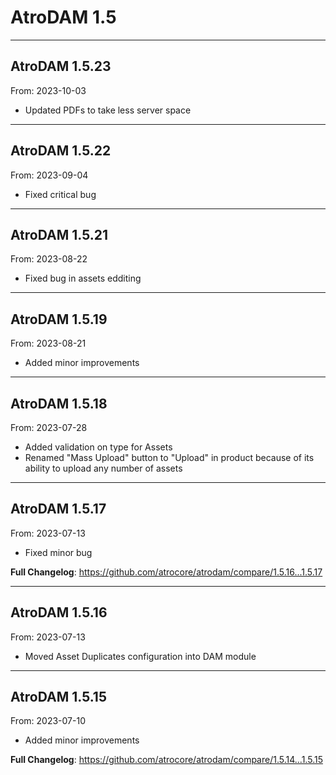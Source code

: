 # AtroDAM 1.5


---

## AtroDAM 1.5.23
From: 2023-10-03

* Updated PDFs to take less server space

---

## AtroDAM 1.5.22
From: 2023-09-04

* Fixed critical bug

---

## AtroDAM 1.5.21
From: 2023-08-22

* Fixed bug in assets edditing

---

## AtroDAM 1.5.19
From: 2023-08-21

* Added minor improvements

---

## AtroDAM 1.5.18
From: 2023-07-28

* Added validation on type for Assets
* Renamed "Mass Upload" button to "Upload" in product because of its ability to upload any number of assets

---

## AtroDAM 1.5.17
From: 2023-07-13

* Fixed minor bug

**Full Changelog**: https://github.com/atrocore/atrodam/compare/1.5.16...1.5.17

---

## AtroDAM 1.5.16
From: 2023-07-13

* Moved Asset Duplicates configuration into DAM module

---

## AtroDAM 1.5.15
From: 2023-07-10

* Added minor improvements

**Full Changelog**: https://github.com/atrocore/atrodam/compare/1.5.14...1.5.15